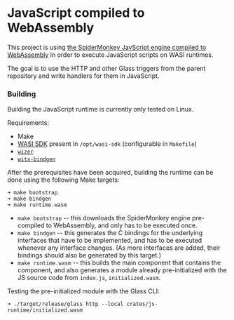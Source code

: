 # JavaScript compiled to WebAssembly

This project is using
[the SpiderMonkey JavScript engine compiled to WebAssembly](https://github.com/tschneidereit/spidermonkey-wasi-embedding)
in order to execute JavaScript scripts on WASI runtimes.

The goal is to use the HTTP and other Glass triggers from the parent repository
and write handlers for them in JavaScript.

### Building

Building the JavaScript runtime is currently only tested on Linux.

Requirements:

- Make
- [WASI SDK](https://github.com/WebAssembly/wasi-sdk) present in `/opt/wasi-sdk`
  (configurable in `Makefile`)
- [`wizer`](https://github.com/bytecodealliance/wizer)
- [`witx-bindgen`](https://github.com/bytecodealliance/witx-bindgen/)

After the prerequisites have been acquired, building the runtime can be done
using the following Make targets:

```shell
➜ make bootstrap
➜ make bindgen
➜ make runtime.wasm
```

- `make bootstrap` -- this downloads the SpiderMonkey engine pre-compiled to
  WebAssembly, and only has to be executed once.
- `make bindgen` -- this generates the C bindings for the underlying interfaces
  that have to be implemented, and has to be executed whenever any interface
  changes. (As more interfaces are added, their bindings should also be
  generated by this target.)
- `make runtime.wasm` -- this builds the main component that contains the
  component, and also generates a module already pre-initialized with the JS
  source code from `index.js`, `initialized.wasm`.

Testing the pre-initialized module with the Glass CLI:

```
➜ ./target/release/glass http --local crates/js-runtime/initialized.wasm
```
